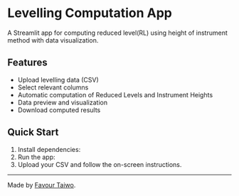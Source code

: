 # Levelling Computation App

A Streamlit app for computing reduced level(RL) using height of instrument method with data visualization.

## Features
- Upload levelling data (CSV)
- Select relevant columns
- Automatic computation of Reduced Levels and Instrument Heights
- Data preview and visualization
- Download computed results

## Quick Start
1. Install dependencies:
2. Run the app:
3. Upload your CSV and follow the on-screen instructions.

---

Made by [Favour Taiwo](https://github.com/favtai).
